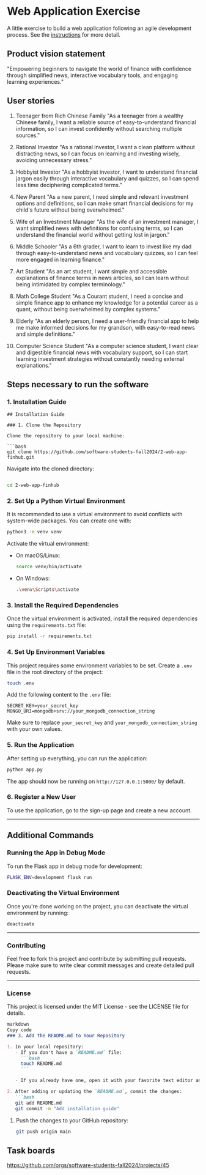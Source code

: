 # Web Application Exercise

A little exercise to build a web application following an agile development process. See the [instructions](instructions.md) for more detail.

## Product vision statement
"Empowering beginners to navigate the world of finance with confidence through simplified news, interactive vocabulary tools, and engaging learning experiences."

## User stories
1. Teenager from Rich Chinese Family
"As a teenager from a wealthy Chinese family, I want a reliable source of easy-to-understand financial information, so I can invest confidently without searching multiple sources."

2. Rational Investor
"As a rational investor, I want a clean platform without distracting news, so I can focus on learning and investing wisely, avoiding unnecessary stress."

3. Hobbyist Investor
"As a hobbyist investor, I want to understand financial jargon easily through interactive vocabulary and quizzes, so I can spend less time deciphering complicated terms."

4. New Parent
"As a new parent, I need simple and relevant investment options and definitions, so I can make smart financial decisions for my child's future without being overwhelmed."

5. Wife of an Investment Manager
"As the wife of an investment manager, I want simplified news with definitions for confusing terms, so I can understand the financial world without getting lost in jargon."

6. Middle Schooler
"As a 6th grader, I want to learn to invest like my dad through easy-to-understand news and vocabulary quizzes, so I can feel more engaged in learning finance."

7. Art Student
"As an art student, I want simple and accessible explanations of finance terms in news articles, so I can learn without being intimidated by complex terminology."

8. Math College Student
"As a Courant student, I need a concise and simple finance app to enhance my knowledge for a potential career as a quant, without being overwhelmed by complex systems."

9. Elderly
"As an elderly person, I need a user-friendly financial app to help me make informed decisions for my grandson, with easy-to-read news and simple definitions."

10. Computer Science Student
"As a computer science student, I want clear and digestible financial news with vocabulary support, so I can start learning investment strategies without constantly needing external explanations."

## Steps necessary to run the software

### 1. Installation Guide

```
## Installation Guide

### 1. Clone the Repository

Clone the repository to your local machine:

```bash
git clone https://github.com/software-students-fall2024/2-web-app-finhub.git
```

Navigate into the cloned directory:

```bash

cd 2-web-app-finhub
```

### 2. Set Up a Python Virtual Environment

It is recommended to use a virtual environment to avoid conflicts with system-wide packages. You can create one with:

```bash
python3 -m venv venv
```

Activate the virtual environment:

- On macOS/Linux:
    
    ```bash
    source venv/bin/activate
    ```
    
- On Windows:
    
    ```bash
    .\venv\Scripts\activate
    ```
    

### 3. Install the Required Dependencies

Once the virtual environment is activated, install the required dependencies using the `requirements.txt` file:

```bash
pip install -r requirements.txt
```

### 4. Set Up Environment Variables

This project requires some environment variables to be set. Create a `.env` file in the root directory of the project:

```bash
touch .env
```

Add the following content to the `.env` file:

```
SECRET_KEY=your_secret_key
MONGO_URI=mongodb+srv://your_mongodb_connection_string
```

Make sure to replace `your_secret_key` and `your_mongodb_connection_string` with your own values.

### 5. Run the Application

After setting up everything, you can run the application:

```bash
python app.py
```

The app should now be running on `http://127.0.0.1:5000/` by default.

### 6. Register a New User

To use the application, go to the sign-up page and create a new account.

---

## Additional Commands

### Running the App in Debug Mode

To run the Flask app in debug mode for development:

```bash
FLASK_ENV=development flask run
```

### Deactivating the Virtual Environment

Once you're done working on the project, you can deactivate the virtual environment by running:

```bash
deactivate
```

---

### Contributing

Feel free to fork this project and contribute by submitting pull requests. Please make sure to write clear commit messages and create detailed pull requests.

---

### License

This project is licensed under the MIT License - see the LICENSE file for details.

```markdown
markdown
Copy code
### 3. Add the README.md to Your Repository

1. In your local repository:
   - If you don't have a `README.md` file:
     ```bash
     touch README.md
     ```

   - If you already have one, open it with your favorite text editor and replace its content with the guide above or append the new content.

2. After adding or updating the `README.md`, commit the changes:
   ```bash
   git add README.md
   git commit -m "Add installation guide"

```

1. Push the changes to your GitHub repository:
    
    ```bash
    git push origin main
    ```
## Task boards

https://github.com/orgs/software-students-fall2024/projects/45
